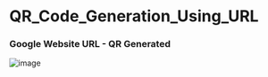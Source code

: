 # QR_Code_Generation_Using_URL
### Google Website URL - QR Generated
![image](https://github.com/priyal56/QR_Code_Project/assets/81141125/051aca0a-e758-4a21-afc3-659a678f9219)
